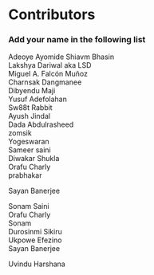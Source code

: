 
# Contributors

### Add your name in the following list

Adeoye Ayomide
Shiavm Bhasin <br>
Lakshya Dariwal aka LSD <br>
Miguel A. Falcón Muñoz <br>
Charnsak Dangmanee <br>
Dibyendu Maji <br> 
Yusuf Adefolahan <br> 
Sw88t Rabbit <br>
Ayush Jindal <br>
Dada Abdulrasheed<br>
zomsik<br> 
Yogeswaran<br>
Sameer saini<br>
Diwakar Shukla<br>
Orafu Charly<br>
prabhakar<br>

Sayan Banerjee<br>

Sonam Saini <br>
Orafu Charly<br>
Sonam<br>
Durosinmi Sikiru<br>
Ukpowe Efezino<br>
Sayan Banerjee<br>

Uvindu Harshana<br>

